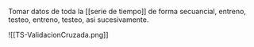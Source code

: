 Tomar datos de toda la [[serie de tiempo]] de forma secuancial, entreno, testeo, entreno, testeo, asi sucesivamente.

![[TS-ValidacionCruzada.png]]



